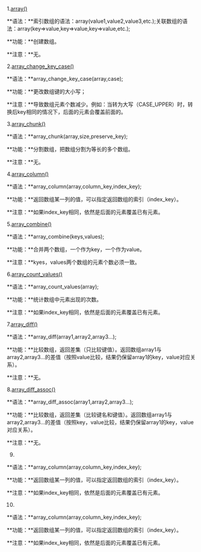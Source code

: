 1.[array\(\)](http://www.w3school.com.cn/php/func_array.asp)

**语法：**索引数组的语法：array\(value1,value2,value3,etc.\);关联数组的语法：array\(key=&gt;value,key=&gt;value,key=&gt;value,etc.\);

**功能：**创建数组。

**注意：**无。

2.[array\_change\_key\_case\(\)](http://www.w3school.com.cn/php/func_array_change_key_case.asp)

**语法：**array\_change\_key\_case\(array,case\);

**功能：**更改数组键的大小写；

**注意：**导致数组元素个数减少。例如：当转为大写（CASE\_UPPER）时，转换后key相同的情况下，后面的元素会覆盖前面的。

3.[array\_chunk\(\)](http://www.w3school.com.cn/php/func_array_chunk.asp)

**语法：**array\_chunk\(array,size,preserve\_key\);

**功能：**分割数组，把数组分割为等长的多个数组。

**注意：**无。



4.[array\_column\(\)](http://www.w3school.com.cn/php/func_array_column.asp)

**语法：**array\_column\(array,column\_key,index\_key\);

**功能：**返回数组某一列的值，可以指定返回数组的索引（index\_key）。

**注意：**如果index\_key相同，依然是后面的元素覆盖已有元素。



5.[array\_combine\(\)](http://www.w3school.com.cn/php/func_array_combine.asp)

**语法：**array\_combine\(keys,values\);

**功能：**合并两个数组，一个作为key，一个作为value。

**注意：**kyes，values两个数组的元素个数必须一致。



6.[array\_count\_values\(\)](http://www.w3school.com.cn/php/func_array_count_values.asp)

**语法：**array\_count\_values\(array\);

**功能：**统计数组中元素出现的次数。

**注意：**如果index\_key相同，依然是后面的元素覆盖已有元素。



7.[array\_diff\(\)](http://www.w3school.com.cn/php/func_array_diff.asp)

**语法：**array\_diff\(array1,array2,array3...\);

**功能：**比较数组，返回差集（只比较键值）。返回数组array1与array2,array3...的差值（按照value比较，结果仍保留array1的key，value对应关系）。

**注意：**无。



8.[array\_diff\_assoc\(\)](http://www.w3school.com.cn/php/func_array_diff_assoc.asp)

**语法：**array\_diff\_assoc\(array1,array2,array3...\);

**功能：**比较数组，返回差集（比较键名和键值）。返回数组array1与array2,array3...的差值（按照key，value比较，结果仍保留array1的key，value对应关系）。

**注意：**无。



9.

**语法：**array\_column\(array,column\_key,index\_key\);

**功能：**返回数组某一列的值，可以指定返回数组的索引（index\_key）。

**注意：**如果index\_key相同，依然是后面的元素覆盖已有元素。



10.

**语法：**array\_column\(array,column\_key,index\_key\);

**功能：**返回数组某一列的值，可以指定返回数组的索引（index\_key）。

**注意：**如果index\_key相同，依然是后面的元素覆盖已有元素。





